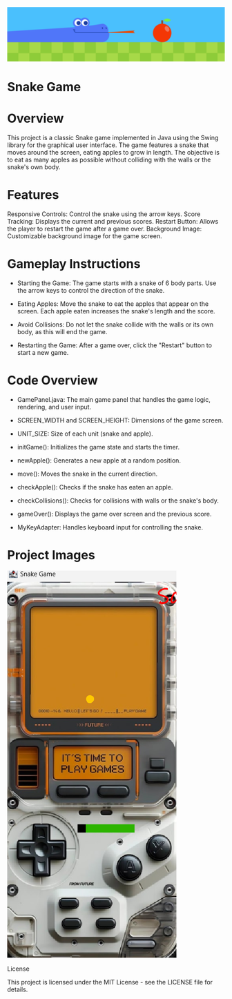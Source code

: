  <img src ="cta.png"/>


# Snake Game

# Overview

This project is a classic Snake game implemented in Java using the Swing library for the graphical user interface. The game features a snake that moves around the screen, eating apples to grow in length. The objective is to eat as many apples as possible without colliding with the walls or the snake's own body.

# Features

Responsive Controls: Control the snake using the arrow keys.
Score Tracking: Displays the current and previous scores.
Restart Button: Allows the player to restart the game after a game over.
Background Image: Customizable background image for the game screen.


# Gameplay Instructions

- Starting the Game: The game starts with a snake of 6 body parts. Use the arrow keys to control the direction of the snake.

- Eating Apples: Move the snake to eat the apples that appear on the screen. Each apple eaten increases the snake's length and the score.

- Avoid Collisions: Do not let the snake collide with the walls or its own body, as this will end the game.

- Restarting the Game: After a game over, click the "Restart" button to start a new game.

# Code Overview
- GamePanel.java: The main game panel that handles the game logic, rendering, and user input.

- SCREEN_WIDTH and SCREEN_HEIGHT: Dimensions of the game screen.

- UNIT_SIZE: Size of each unit (snake and apple).

- initGame(): Initializes the game state and starts the timer.

- newApple(): Generates a new apple at a random position.

- move(): Moves the snake in the current direction.

- checkApple(): Checks if the snake has eaten an apple.

- checkCollisions(): Checks for collisions with walls or the snake's body.

- gameOver(): Displays the game over screen and the previous score.

- MyKeyAdapter: Handles keyboard input for controlling the snake.

# Project Images

<img src ="ss.png"/>

License

This project is licensed under the MIT License - see the LICENSE file for details.
